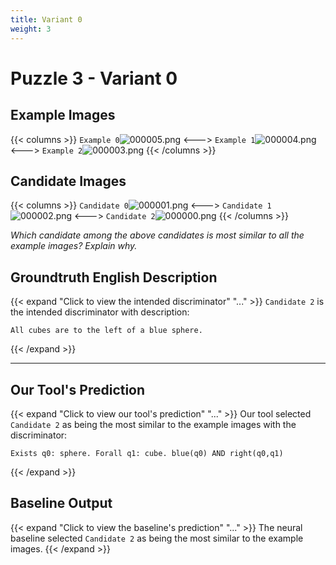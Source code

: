 ```yaml
---
title: Variant 0
weight: 3
---
```


# Puzzle 3 - Variant 0

## Example Images
{{< columns >}}
`Example 0`![000005.png](/clevr-variants/meeussen/fovariant-0/render/images/CLEVR_val_000005.png)
<--->
`Example 1`![000004.png](/clevr-variants/meeussen/fovariant-0/render/images/CLEVR_val_000004.png)
<--->
`Example 2`![000003.png](/clevr-variants/meeussen/fovariant-0/render/images/CLEVR_val_000003.png)
{{< /columns >}}

## Candidate Images
{{< columns >}}
`Candidate 0`![000001.png](/clevr-variants/meeussen/fovariant-0/render/images/CLEVR_val_000001.png)
<--->
`Candidate 1`![000002.png](/clevr-variants/meeussen/fovariant-0/render/images/CLEVR_val_000002.png)
<--->
`Candidate 2`![000000.png](/clevr-variants/meeussen/fovariant-0/render/images/CLEVR_val_000000.png)
{{< /columns >}}

*Which candidate among the above candidates is most similar to all the example images? Explain why.*

## Groundtruth English Description

{{< expand "Click to view the intended discriminator" "..." >}}
`Candidate 2` is the intended discriminator with description:
```plaintext 
All cubes are to the left of a blue sphere.
```
{{< /expand >}}

---



## Our Tool's Prediction

{{< expand "Click to view our tool's prediction" "..." >}}
Our tool selected `Candidate 2` as being the most similar to the example images with the discriminator:
```plaintext
Exists q0: sphere. Forall q1: cube. blue(q0) AND right(q0,q1)
```
{{< /expand >}}



## Baseline Output

{{< expand "Click to view the baseline's prediction" "..." >}}
The neural baseline selected `Candidate 2` as being the most similar to the example images.
{{< /expand >}}

